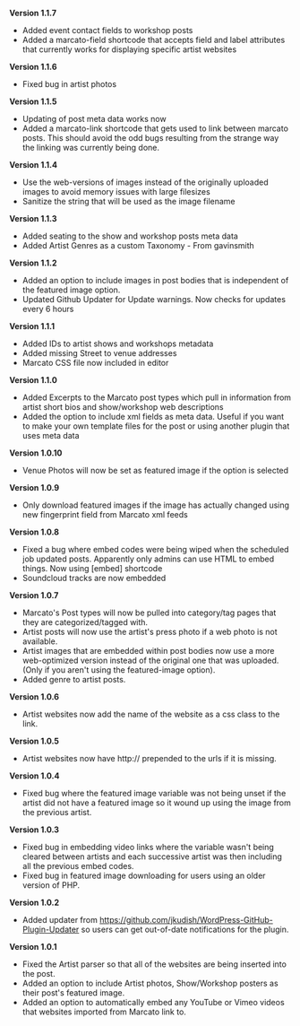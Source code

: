 **Version 1.1.7**  
* Added event contact fields to workshop posts  
* Added a marcato-field shortcode that accepts field and label attributes that currently works for displaying specific artist websites

**Version 1.1.6**  
* Fixed bug in artist photos

**Version 1.1.5**  
* Updating of post meta data works now  
* Added a marcato-link shortcode that gets used to link between marcato posts. This should avoid the odd bugs resulting from the strange way the linking was currently being done.

**Version 1.1.4**  
* Use the web-versions of images instead of the originally uploaded images to avoid memory issues with large filesizes  
* Sanitize the string that will be used as the image filename

**Version 1.1.3**  
* Added seating to the show and workshop posts meta data  
* Added Artist Genres as a custom Taxonomy - From gavinsmith

**Version 1.1.2**  
* Added an option to include images in post bodies that is independent of the featured image option.  
* Updated Github Updater for Update warnings. Now checks for updates every 6 hours

**Version 1.1.1**  
* Added IDs to artist shows and workshops metadata  
* Added missing Street to venue addresses  
* Marcato CSS file now included in editor

**Version 1.1.0**  
* Added Excerpts to the Marcato post types which pull in information from artist short bios and show/workshop web descriptions  
* Added the option to include xml fields as meta data. Useful if you want to make your own template files for the post or using another plugin that uses meta data

**Version 1.0.10**  
* Venue Photos will now be set as featured image if the option is selected

**Version 1.0.9**  
* Only download featured images if the image has actually changed using new fingerprint field from Marcato xml feeds

**Version 1.0.8**  
* Fixed a bug where embed codes were being wiped when the scheduled job updated posts. Apparently only admins can use HTML to embed things. Now using [embed] shortcode  
* Soundcloud tracks are now embedded

**Version 1.0.7**  
* Marcato's Post types will now be pulled into category/tag pages that they are categorized/tagged with.  
* Artist posts will now use the artist's press photo if a web photo is not available.  
* Artist images that are embedded within post bodies now use a more web-optimized version instead of the original one that was uploaded. (Only if you aren't using the featured-image option).  
* Added genre to artist posts.

**Version 1.0.6**  
* Artist websites now add the name of the website as a css class to the link.

**Version 1.0.5**  
* Artist websites now have http:// prepended to the urls if it is missing.

**Version 1.0.4**  
* Fixed bug where the featured image variable was not being unset if the artist did not have a featured image so it wound up using the image from the previous artist.

**Version 1.0.3**  
* Fixed bug in embedding video links where the variable wasn't being cleared between artists and each successive artist was then including all the previous embed codes.  
* Fixed bug in featured image downloading for users using an older version of PHP.

**Version 1.0.2**  
* Added updater from https://github.com/jkudish/WordPress-GitHub-Plugin-Updater so users can get out-of-date notifications for the plugin.

**Version 1.0.1**  
* Fixed the Artist parser so that all of the websites are being inserted into the post.  
* Added an option to include Artist photos, Show/Workshop posters as their post's featured image.  
* Added an option to automatically embed any YouTube or Vimeo videos that websites imported from Marcato link to.